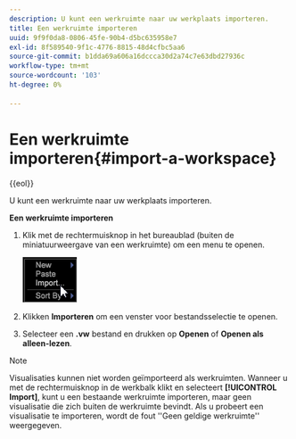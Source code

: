 ```yaml
---
description: U kunt een werkruimte naar uw werkplaats importeren.
title: Een werkruimte importeren
uuid: 9f9f0da8-0806-45fe-90b4-d5bc635958e7
exl-id: 8f589540-9f1c-4776-8815-48d4cfbc5aa6
source-git-commit: b1dda69a606a16dccca30d2a74c7e63dbd27936c
workflow-type: tm+mt
source-wordcount: '103'
ht-degree: 0%

---
```


# Een werkruimte importeren{#import-a-workspace}

{{eol}}

U kunt een werkruimte naar uw werkplaats importeren.

**Een werkruimte importeren**

1. Klik met de rechtermuisknop in het bureaublad (buiten de miniatuurweergave van een werkruimte) om een menu te openen.

   ![](assets/import_workspace.png)

1. Klikken **Importeren** om een venster voor bestandsselectie te openen.
1. Selecteer een **.vw** bestand en drukken op **Openen** of **Openen als alleen-lezen**.

>[!NOTE]
>
>Visualisaties kunnen niet worden geïmporteerd als werkruimten. Wanneer u met de rechtermuisknop in de werkbalk klikt en selecteert **[!UICONTROL Import]**, kunt u een bestaande werkruimte importeren, maar geen visualisatie die zich buiten de werkruimte bevindt. Als u probeert een visualisatie te importeren, wordt de fout &#39;&#39;Geen geldige werkruimte&#39;&#39; weergegeven.
